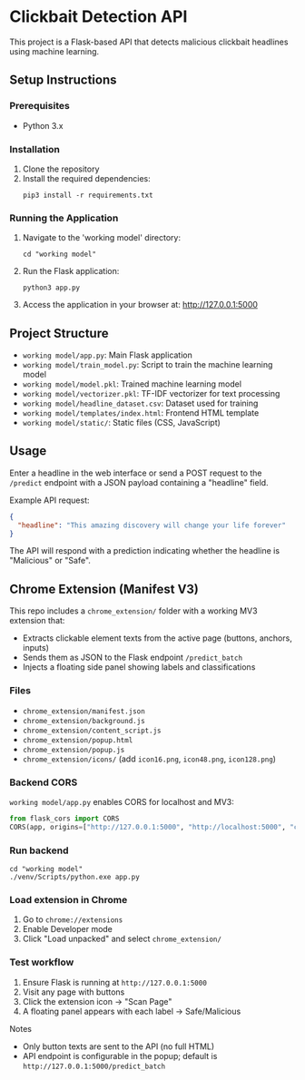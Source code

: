 # Clickbait Detection API

This project is a Flask-based API that detects malicious clickbait headlines using machine learning.

## Setup Instructions

### Prerequisites
- Python 3.x

### Installation

1. Clone the repository
2. Install the required dependencies:
   ```
   pip3 install -r requirements.txt
   ```

### Running the Application

1. Navigate to the 'working model' directory:
   ```
   cd "working model"
   ```

2. Run the Flask application:
   ```
   python3 app.py
   ```

3. Access the application in your browser at: http://127.0.0.1:5000

## Project Structure

- `working model/app.py`: Main Flask application
- `working model/train_model.py`: Script to train the machine learning model
- `working model/model.pkl`: Trained machine learning model
- `working model/vectorizer.pkl`: TF-IDF vectorizer for text processing
- `working model/headline_dataset.csv`: Dataset used for training
- `working model/templates/index.html`: Frontend HTML template
- `working model/static/`: Static files (CSS, JavaScript)

## Usage

Enter a headline in the web interface or send a POST request to the `/predict` endpoint with a JSON payload containing a "headline" field.

Example API request:
```json
{
  "headline": "This amazing discovery will change your life forever"
}
```

The API will respond with a prediction indicating whether the headline is "Malicious" or "Safe".

## Chrome Extension (Manifest V3)

This repo includes a `chrome_extension/` folder with a working MV3 extension that:

- Extracts clickable element texts from the active page (buttons, anchors, inputs)
- Sends them as JSON to the Flask endpoint `/predict_batch`
- Injects a floating side panel showing labels and classifications

### Files
- `chrome_extension/manifest.json`
- `chrome_extension/background.js`
- `chrome_extension/content_script.js`
- `chrome_extension/popup.html`
- `chrome_extension/popup.js`
- `chrome_extension/icons/` (add `icon16.png`, `icon48.png`, `icon128.png`)

### Backend CORS

`working model/app.py` enables CORS for localhost and MV3:

```python
from flask_cors import CORS
CORS(app, origins=["http://127.0.0.1:5000", "http://localhost:5000", "chrome-extension://*"])
```

### Run backend

```
cd "working model"
./venv/Scripts/python.exe app.py
```

### Load extension in Chrome
1. Go to `chrome://extensions`
2. Enable Developer mode
3. Click "Load unpacked" and select `chrome_extension/`

### Test workflow
1. Ensure Flask is running at `http://127.0.0.1:5000`
2. Visit any page with buttons
3. Click the extension icon → "Scan Page"
4. A floating panel appears with each label → Safe/Malicious

Notes
- Only button texts are sent to the API (no full HTML)
- API endpoint is configurable in the popup; default is `http://127.0.0.1:5000/predict_batch`